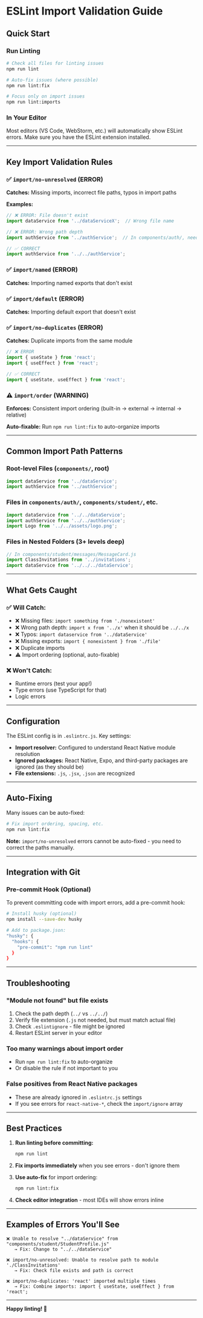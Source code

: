 # ESLint Import Validation Guide

## Quick Start

### Run Linting

```bash
# Check all files for linting issues
npm run lint

# Auto-fix issues (where possible)
npm run lint:fix

# Focus only on import issues
npm run lint:imports
```

### In Your Editor

Most editors (VS Code, WebStorm, etc.) will automatically show ESLint errors. Make sure you have the ESLint extension installed.

---

## Key Import Validation Rules

### ✅ `import/no-unresolved` (ERROR)
**Catches:** Missing imports, incorrect file paths, typos in import paths

**Examples:**
```javascript
// ❌ ERROR: File doesn't exist
import dataService from '../dataServiceX';  // Wrong file name

// ❌ ERROR: Wrong path depth
import authService from '../authService';  // In components/auth/, needs '../../'

// ✅ CORRECT
import authService from '../../authService';
```

### ✅ `import/named` (ERROR)
**Catches:** Importing named exports that don't exist

### ✅ `import/default` (ERROR)
**Catches:** Importing default export that doesn't exist

### ✅ `import/no-duplicates` (ERROR)
**Catches:** Duplicate imports from the same module

```javascript
// ❌ ERROR
import { useState } from 'react';
import { useEffect } from 'react';

// ✅ CORRECT
import { useState, useEffect } from 'react';
```

### ⚠️ `import/order` (WARNING)
**Enforces:** Consistent import ordering (built-in → external → internal → relative)

**Auto-fixable:** Run `npm run lint:fix` to auto-organize imports

---

## Common Import Path Patterns

### Root-level Files (`components/`, root)
```javascript
import dataService from '../dataService';
import authService from '../authService';
```

### Files in `components/auth/`, `components/student/`, etc.
```javascript
import dataService from '../../dataService';
import authService from '../../authService';
import Logo from '../../assets/logo.png';
```

### Files in Nested Folders (3+ levels deep)
```javascript
// In components/student/messages/MessageCard.js
import ClassInvitations from '../invitations';
import dataService from '../../../dataService';
```

---

## What Gets Caught

### ✅ Will Catch:
- ❌ Missing files: `import something from './nonexistent'`
- ❌ Wrong path depth: `import x from '../x'` when it should be `../../x`
- ❌ Typos: `import dataservice from '../dataService'`
- ❌ Missing exports: `import { nonexistent } from './file'`
- ❌ Duplicate imports
- ⚠️ Import ordering (optional, auto-fixable)

### ❌ Won't Catch:
- Runtime errors (test your app!)
- Type errors (use TypeScript for that)
- Logic errors

---

## Configuration

The ESLint config is in `.eslintrc.js`. Key settings:

- **Import resolver:** Configured to understand React Native module resolution
- **Ignored packages:** React Native, Expo, and third-party packages are ignored (as they should be)
- **File extensions:** `.js`, `.jsx`, `.json` are recognized

---

## Auto-Fixing

Many issues can be auto-fixed:

```bash
# Fix import ordering, spacing, etc.
npm run lint:fix
```

**Note:** `import/no-unresolved` errors cannot be auto-fixed - you need to correct the paths manually.

---

## Integration with Git

### Pre-commit Hook (Optional)

To prevent committing code with import errors, add a pre-commit hook:

```bash
# Install husky (optional)
npm install --save-dev husky

# Add to package.json:
"husky": {
  "hooks": {
    "pre-commit": "npm run lint"
  }
}
```

---

## Troubleshooting

### "Module not found" but file exists
1. Check the path depth (`../` vs `../../`)
2. Verify file extension (`.js` not needed, but must match actual file)
3. Check `.eslintignore` - file might be ignored
4. Restart ESLint server in your editor

### Too many warnings about import order
- Run `npm run lint:fix` to auto-organize
- Or disable the rule if not important to you

### False positives from React Native packages
- These are already ignored in `.eslintrc.js` settings
- If you see errors for `react-native-*`, check the `import/ignore` array

---

## Best Practices

1. **Run linting before committing:**
   ```bash
   npm run lint
   ```

2. **Fix imports immediately** when you see errors - don't ignore them

3. **Use auto-fix** for import ordering:
   ```bash
   npm run lint:fix
   ```

4. **Check editor integration** - most IDEs will show errors inline

---

## Examples of Errors You'll See

```
❌ Unable to resolve "../dataService" from "components/student/StudentProfile.js"
   → Fix: Change to "../../dataService"

❌ import/no-unresolved: Unable to resolve path to module './ClassInvitations'
   → Fix: Check file exists and path is correct

❌ import/no-duplicates: 'react' imported multiple times
   → Fix: Combine imports: import { useState, useEffect } from 'react';
```

---

**Happy linting! 🎯**

